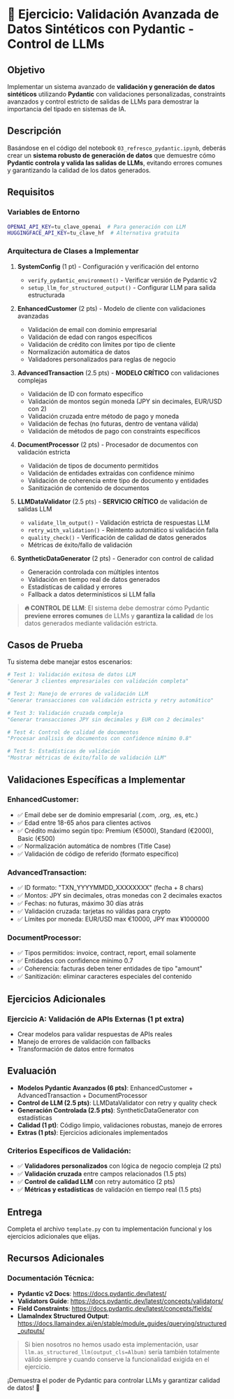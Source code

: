 # 🔧 Ejercicio: Validación Avanzada de Datos Sintéticos con Pydantic - Control de LLMs

## **Objetivo**
Implementar un sistema avanzado de **validación y generación de datos sintéticos** utilizando **Pydantic** con validaciones personalizadas, constraints avanzados y control estricto de salidas de LLMs para demostrar la importancia del tipado en sistemas de IA.

## **Descripción**
Basándose en el código del notebook `03_refresco_pydantic.ipynb`, deberás crear un **sistema robusto de generación de datos** que demuestre cómo **Pydantic controla y valida las salidas de LLMs**, evitando errores comunes y garantizando la calidad de los datos generados.

## **Requisitos**

### **Variables de Entorno** 
```bash
OPENAI_API_KEY=tu_clave_openai  # Para generación con LLM
HUGGINGFACE_API_KEY=tu_clave_hf  # Alternativa gratuita
```

### **Arquitectura de Clases a Implementar**

1. **SystemConfig** (1 pt) - Configuración y verificación del entorno
   - `verify_pydantic_environment()` - Verificar versión de Pydantic v2
   - `setup_llm_for_structured_output()` - Configurar LLM para salida estructurada

2. **EnhancedCustomer** (2 pts) - Modelo de cliente con validaciones avanzadas
   - Validación de email con dominio empresarial
   - Validación de edad con rangos específicos
   - Validación de crédito con límites por tipo de cliente
   - Normalización automática de datos
   - Validadores personalizados para reglas de negocio

3. **AdvancedTransaction** (2.5 pts) - **MODELO CRÍTICO** con validaciones complejas
   - Validación de ID con formato específico
   - Validación de montos según moneda (JPY sin decimales, EUR/USD con 2)
   - Validación cruzada entre método de pago y moneda
   - Validación de fechas (no futuras, dentro de ventana válida)
   - Validación de métodos de pago con constraints específicos

4. **DocumentProcessor** (2 pts) - Procesador de documentos con validación estricta
   - Validación de tipos de documento permitidos
   - Validación de entidades extraídas con confidence mínimo
   - Validación de coherencia entre tipo de documento y entidades
   - Sanitización de contenido de documentos

5. **LLMDataValidator** (2.5 pts) - **SERVICIO CRÍTICO** de validación de salidas LLM
   - `validate_llm_output()` - Validación estricta de respuestas LLM
   - `retry_with_validation()` - Reintento automático si validación falla
   - `quality_check()` - Verificación de calidad de datos generados
   - Métricas de éxito/fallo de validación

6. **SyntheticDataGenerator** (2 pts) - Generador con control de calidad
   - Generación controlada con múltiples intentos
   - Validación en tiempo real de datos generados
   - Estadísticas de calidad y errores
   - Fallback a datos determinísticos si LLM falla

> **🔥 CONTROL DE LLM**: El sistema debe demostrar cómo Pydantic **previene errores comunes** de LLMs y **garantiza la calidad** de los datos generados mediante validación estricta.

## **Casos de Prueba**

Tu sistema debe manejar estos escenarios:

```python
# Test 1: Validación exitosa de datos LLM
"Generar 3 clientes empresariales con validación completa"

# Test 2: Manejo de errores de validación LLM
"Generar transacciones con validación estricta y retry automático"

# Test 3: Validación cruzada compleja
"Generar transacciones JPY sin decimales y EUR con 2 decimales"

# Test 4: Control de calidad de documentos
"Procesar análisis de documentos con confidence mínimo 0.8"

# Test 5: Estadísticas de validación
"Mostrar métricas de éxito/fallo de validación LLM"
```

## **Validaciones Específicas a Implementar**

### **EnhancedCustomer:**
- ✅ Email debe ser de dominio empresarial (.com, .org, .es, etc.)
- ✅ Edad entre 18-65 años para clientes activos
- ✅ Crédito máximo según tipo: Premium (€5000), Standard (€2000), Basic (€500)
- ✅ Normalización automática de nombres (Title Case)
- ✅ Validación de código de referido (formato específico)

### **AdvancedTransaction:**
- ✅ ID formato: "TXN_YYYYMMDD_XXXXXXXX" (fecha + 8 chars)
- ✅ Montos: JPY sin decimales, otras monedas con 2 decimales exactos
- ✅ Fechas: no futuras, máximo 30 días atrás
- ✅ Validación cruzada: tarjetas no válidas para crypto
- ✅ Límites por moneda: EUR/USD max €10000, JPY max ¥1000000

### **DocumentProcessor:**
- ✅ Tipos permitidos: invoice, contract, report, email solamente
- ✅ Entidades con confidence mínimo 0.7
- ✅ Coherencia: facturas deben tener entidades de tipo "amount"
- ✅ Sanitización: eliminar caracteres especiales del contenido

## **Ejercicios Adicionales**

### **Ejercicio A: Validación de APIs Externas** (1 pt extra)
- Crear modelos para validar respuestas de APIs reales
- Manejo de errores de validación con fallbacks
- Transformación de datos entre formatos

## **Evaluación**

- **Modelos Pydantic Avanzados (6 pts)**: EnhancedCustomer + AdvancedTransaction + DocumentProcessor
- **Control de LLM (2.5 pts)**: LLMDataValidator con retry y quality check
- **Generación Controlada (2.5 pts)**: SyntheticDataGenerator con estadísticas
- **Calidad (1 pt)**: Código limpio, validaciones robustas, manejo de errores
- **Extras (1 pts)**: Ejercicios adicionales implementados

### **Criterios Específicos de Validación:**
- ✅ **Validadores personalizados** con lógica de negocio compleja (2 pts)
- ✅ **Validación cruzada** entre campos relacionados (1.5 pts)
- ✅ **Control de calidad LLM** con retry automático (2 pts)
- ✅ **Métricas y estadísticas** de validación en tiempo real (1.5 pts)

## **Entrega**
Completa el archivo `template.py` con tu implementación funcional y los ejercicios adicionales que elijas.

## **Recursos Adicionales**

### **Documentación Técnica:**
- **Pydantic v2 Docs**: https://docs.pydantic.dev/latest/
- **Validators Guide**: https://docs.pydantic.dev/latest/concepts/validators/
- **Field Constraints**: https://docs.pydantic.dev/latest/concepts/fields/
- **LlamaIndex Structured Output**: https://docs.llamaindex.ai/en/stable/module_guides/querying/structured_outputs/

> Si bien nosotros no hemos usado esta implementación, usar `llm.as_structured_llm(output_cls=Album)` sería también totalmente válido siempre y cuando conserve la funcionalidad exigida en el ejercicio.

¡Demuestra el poder de Pydantic para controlar LLMs y garantizar calidad de datos! 🚀